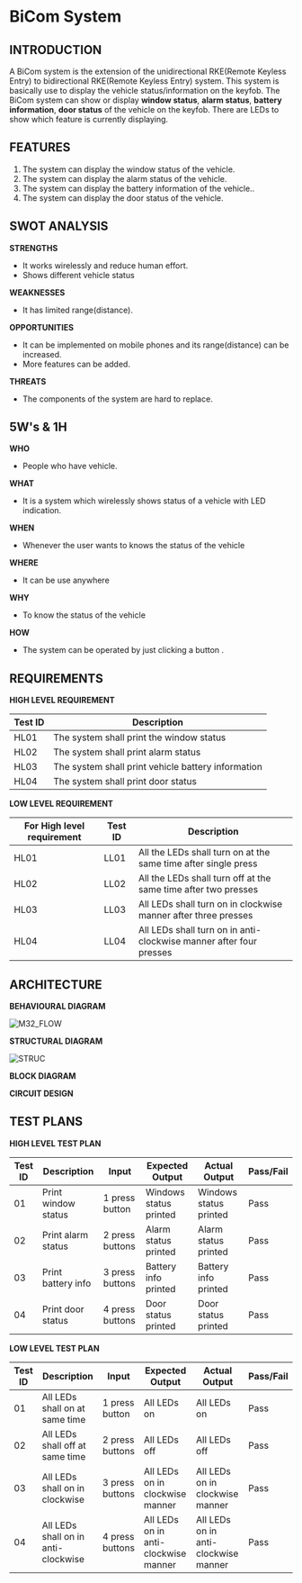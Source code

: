 **BiCom System** 
====================

**INTRODUCTION**
--
A BiCom system is the extension of the unidirectional RKE(Remote Keyless Entry) to bidirectional RKE(Remote Keyless Entry) system. This system is basically use to display the vehicle status/information on the keyfob. The BiCom system can show or display **window status**, **alarm status**, **battery information**, **door status** of the vehicle on the keyfob. There are LEDs to show which feature is currently displaying.

**FEATURES**
--

1) The system can display the window status of the vehicle.
2) The system can display the alarm status of the vehicle.
3) The system can display the battery information of the vehicle..
4) The system can display the door status of the vehicle.

**SWOT ANALYSIS**
--

__STRENGTHS__

- It works wirelessly and reduce human effort.
- Shows different vehicle status

**WEAKNESSES**

- It has limited range(distance).  

**OPPORTUNITIES**

- It can be implemented on mobile phones and its range(distance) can be increased. 
- More features can be added.

**THREATS**

- The components of the system are hard to replace.

**5W's & 1H**
--

**WHO**

- People who have vehicle. 
 
**WHAT**
 
- It is a system which wirelessly shows status of a vehicle with LED indication.
 
**WHEN**
 
- Whenever the user wants to knows the status of the vehicle 

 **WHERE**
 
 - It can be use anywhere

**WHY**

- To know the status of the vehicle

**HOW**

- The system can be operated by just clicking a button .

**REQUIREMENTS**
--

**HIGH LEVEL REQUIREMENT**

|Test ID  |    Description  |  
----------|-----------------------------------
|HL01     |    The system shall print the window status | 
|HL02     |    The system shall print alarm status      |
|HL03     |    The system shall print vehicle battery information   |
|HL04     |    The system shall print door status  |

**LOW LEVEL REQUIREMENT**

|For High level requirement|Test ID| Description                                                        | 
---------------------------|-------|------------------------------------------------------------------
|HL01                      |LL01   | All the LEDs shall turn on at the same time after single press     |
|HL02                      |LL02   | All the LEDs shall turn off at the same time after two presses     |
|HL03                      |LL03   | All LEDs shall turn on in clockwise manner after three presses     |
|HL04                      |LL04   | All LEDs shall turn on in anti-clockwise manner after four presses |

**ARCHITECTURE**
--
**BEHAVIOURAL DIAGRAM**

![M32_FLOW](https://user-images.githubusercontent.com/98827063/157846591-1c843319-b04e-4a6e-b905-c2135b36a8d0.jpg)


**STRUCTURAL DIAGRAM**

![STRUC](https://user-images.githubusercontent.com/98827063/157846761-82704962-d442-4f84-bd36-716e478a8052.jpg)

**BLOCK DIAGRAM**




**CIRCUIT DESIGN**

**TEST PLANS**
---

**HIGH LEVEL TEST PLAN**


|Test ID  |Description                        | Input             |Expected Output         |Actual Output          |Pass/Fail |
--------------------                          |---------------    |------------------      |---------------        |----------|--------
|   01    | Print window status               | 1 press button    | Windows status printed | Windows status printed| Pass     |
|   02    | Print alarm status                | 2 press buttons   | Alarm status printed   | Alarm status printed  | Pass     |
|   03    | Print battery info                | 3 press buttons   | Battery info printed   | Battery info printed  | Pass     |
|   04    | Print door status                 | 4 press buttons   | Door status printed    | Door status printed   | Pass     |


**LOW LEVEL TEST PLAN**


|Test ID  |Description                                  | Input            |Expected Output                       |Actual Output                         |Pass/Fail |
--------------------                                    |---------------   |------------------                    |---------------                       |--------- |-
|   01    | All LEDs shall on at same time              | 1 press button   | All LEDs on                          | All LEDs on                          | Pass     |
|   02    | All LEDs shall off at same time             | 2 press buttons  | All LEDs off                         | All LEDs off                         | Pass     |
|   03    | All LEDs shall on in clockwise              | 3 press buttons  | All LEDs on in clockwise manner      | All LEDs on in clockwise manner      | Pass     |
|   04    | All LEDs shall on in anti-clockwise         | 4 press buttons  | All LEDs on in anti-clockwise manner | All LEDs on in anti-clockwise manner | Pass     |

